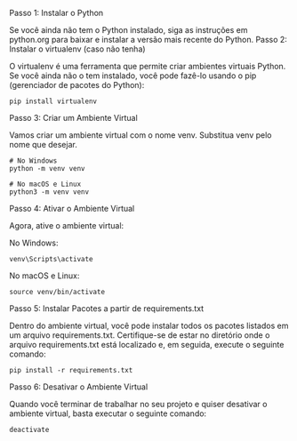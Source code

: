 Passo 1: Instalar o Python

Se você ainda não tem o Python instalado, siga as instruções em python.org para baixar e instalar a versão mais recente do Python.
Passo 2: Instalar o virtualenv (caso não tenha)

O virtualenv é uma ferramenta que permite criar ambientes virtuais Python. Se você ainda não o tem instalado, você pode fazê-lo usando o pip (gerenciador de pacotes do Python):

```
pip install virtualenv
````

Passo 3: Criar um Ambiente Virtual

Vamos criar um ambiente virtual com o nome venv. Substitua venv pelo nome que desejar.

```
# No Windows
python -m venv venv

# No macOS e Linux
python3 -m venv venv

```

Passo 4: Ativar o Ambiente Virtual

Agora, ative o ambiente virtual:

No Windows:

```
venv\Scripts\activate
```

No macOS e Linux:

```
source venv/bin/activate
```

Passo 5: Instalar Pacotes a partir de requirements.txt

Dentro do ambiente virtual, você pode instalar todos os pacotes listados em um arquivo requirements.txt. Certifique-se de estar no diretório onde o arquivo requirements.txt está localizado e, em seguida, execute o seguinte comando:

```
pip install -r requirements.txt
```

Passo 6: Desativar o Ambiente Virtual

Quando você terminar de trabalhar no seu projeto e quiser desativar o ambiente virtual, basta executar o seguinte comando:

```
deactivate
```
